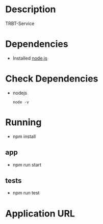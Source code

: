 # Description
TRBT-Service
# Dependencies
* Installed [node.js](https://nodejs.org/uk/download/)
# Check Dependencies
* nodejs
  ``` 
  node -v
# Running
* npm install
## app
* npm run start
## tests
* npm run test
# Application URL

